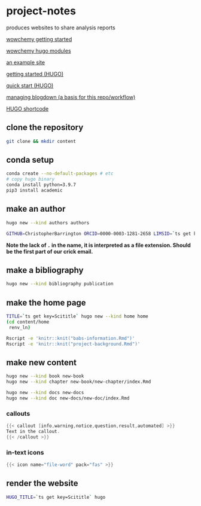 # project-notes

produces websites to share analysis reports

[wowchemy getting started](https://wowchemy.com/docs/getting-started)

[wowchemy hugo modules](https://github.com/wowchemy/wowchemy-hugo-modules)

[an example site](https://github.com/rodrigoalcarazdelaosa/fisiquimicamente)

[getting started (HUGO)](https://gohugo.io/categories/getting-started)

[quick start (HUGO)](https://gohugo.io/getting-started/quick-start)

[managing blogdown (a basis for this repo/workflow)](https://drmowinckels.io/blog/2020-05-25-changing-you-blogdown-workflow)

[HUGO shortcode](https://gohugo.io/content-management/shortcodes)

## clone the repository

```bash
git clone && mkdir content
```

## conda setup

```bash
conda create --no-default-packages # etc
# copy hugo binary
conda install python=3.9.7
pip3 install academic
```

## make an author

```bash
hugo new --kind authors authors
```

```bash
GITHUB=ChristopherBarrington ORCID=0000-0003-1281-2658 LIMSID=`ts get key=Lims` hugo new --kind author authors/christopher-barrington
```

__Note the lack of `.` in the name, it is interpreted as a file extension. Should be the first part of our crick email.__

## make a bibliography

```bash
hugo new --kind bibliography publication
````

## make the home page

```bash
TITLE=`ts get key=Scititle` hugo new --kind home home
(cd content/home
 renv_ln)
```

```bash
Rscript -e 'knitr::knit("babs-information.Rmd")'
Rscript -e 'knitr::knit("project-background.Rmd")'
```

## make new content

```bash
hugo new --kind book new-book
hugo new --kind chapter new-book/new-chapter/index.Rmd

hugo new --kind docs new-docs
hugo new --kind doc new-docs/new-doc/index.Rmd
```

### callouts

```go
{{< callout [info,warning,notice,question,result,automated] >}}
Text in the callout.
{{< /callout >}}
```

### in-text icons

```go
{{< icon name="file-word" pack="fas" >}}
```

## render the website

```bash
HUGO_TITLE=`ts get key=Scititle` hugo
```

